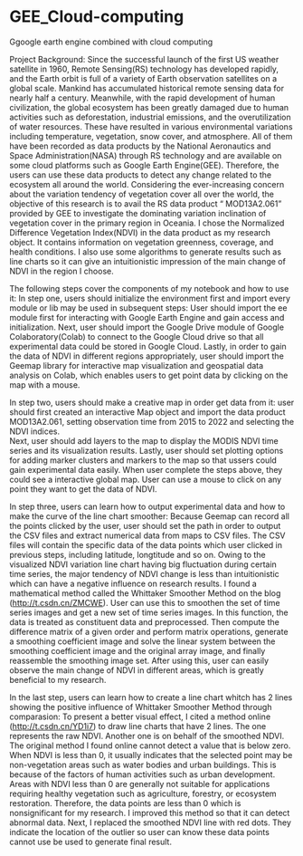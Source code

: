 # GEE_Cloud-computing
Ggoogle earth engine combined with cloud computing

Project Background:
Since the successful launch of the first US weather satellite in 1960, Remote Sensing(RS) technology has developed rapidly, and the Earth orbit is full of a variety of Earth observation satellites on a global scale. 
Mankind has accumulated historical remote sensing data for nearly half a century. Meanwhile, with the rapid development of human civilization, the global ecosystem has been greatly damaged due to human activities such as deforestation, industrial emissions, and the overutilization of water resources.
These have resulted in various environmental variations including temperature, vegetation, snow cover, and atmosphere. All of them have been recorded as data products by the National Aeronautics and Space Administration(NASA) through RS technology and are available on some cloud platforms such as Google Earth Engine(GEE). 
Therefore, the users can use these data products to detect any change related to the ecosystem all around the world. Considering the ever-increasing concern about the variation tendency of vegetation cover all over the world, the objective of this research is to avail the RS data product “ MOD13A2.061” provided by GEE to investigate the dominating variation inclination of vegetation cover in the primary region in Oceania. 
I chose the Normalized Difference Vegetation Index(NDVI) in the data product as my research object. It contains information on vegetation greenness, coverage, and health conditions. I also use some algorithms to generate results such as line charts so it can give an intuitionistic impression of the main change of NDVI in the region I choose.

The following steps cover the components of my notebook and how to use it:
In step one, users should initialize the environment first and import every module or lib may be used in subsequent steps:
User should import the ee module first for interacting with Google Earth Engine and gain access and initialization. 
Next, user should import the Google Drive module of Google Colaboratory(Colab) to connect to the Google Cloud drive so that all experimental data could be stored in Google Cloud. 
Lastly, in order to gain the data of NDVI in different regions appropriately, user should import the Geemap library for interactive map visualization and geospatial data analysis on Colab, which enables users to get point data by clicking on the map with a mouse. 

In step two, users should make a creative map in order get data from it:
user should first created an interactive Map object and import the data product MOD13A2.061, setting observation time from 2015 to 2022 and selecting the NDVI indices.  
Next, user should add layers to the map to display the MODIS NDVI time series and its visualization results. 
Lastly, user should set plotting options for adding marker clusters and markers to the map so that ussers could gain experimental data easily.
When user complete the steps above, they could see a interactive global map. User can use a mouse to click on any point they want to get the data of NDVI.

In step three, users can learn how to output experimental data and how to make the curve of the line chart smoother:
Because Geemap can record all the points clicked by the user, user should set the path in order to output the CSV files and extract numerical data from maps to CSV files. The CSV files will contain the specific data of the data points which user clicked in previous steps, including latitude, longtitude and so on.
Owing to the visualized NDVI variation line chart having big fluctuation during certain time series, the major tendency of NDVI change is less than intuitionistic which can have a negative influence on research results. 
I found a mathematical method called the Whittaker Smoother Method on the blog (http://t.csdn.cn/ZMCWE). User can use this to smoothen the set of time series images and get a new set of time series images. In this function, the data is treated as constituent data and preprocessed. 
Then compute the difference matrix of a given order and perform matrix operations, generate a smoothing coefficient image and solve the linear system between the smoothing coefficient image and the original array image, and finally reassemble the smoothing image set. 
After using this, user can easily observe the main change of NDVI in different areas, which is greatly beneficial to my research.

In the last step, users can learn how to create a line chart whitch has 2 lines showing the positive influence of  Whittaker Smoother Method through comparasion:
To present a better visual effect, I cited a method online (http://t.csdn.cn/YD1i7) to draw line charts that have 2 lines. The one represents the raw NDVI. Another one is on behalf of the smoothed NDVI. 
The original method I found online cannot detect a value that is below zero. When NDVI is less than 0, it usually indicates that the selected point may be non-vegetation areas such as water bodies and urban buildings. 
This is because of the factors of human activities such as urban development. Areas with NDVI less than 0 are generally not suitable for applications requiring healthy vegetation such as agriculture, forestry, or ecosystem restoration. 
Therefore, the data points are less than 0 which is nonsignificant for my research. I improved this method so that it can detect abnormal data. Next, I replaced the smoothed NDVI line with red dots. They indicate the location of the outlier so user can know these data points cannot use be used to generate final result.

